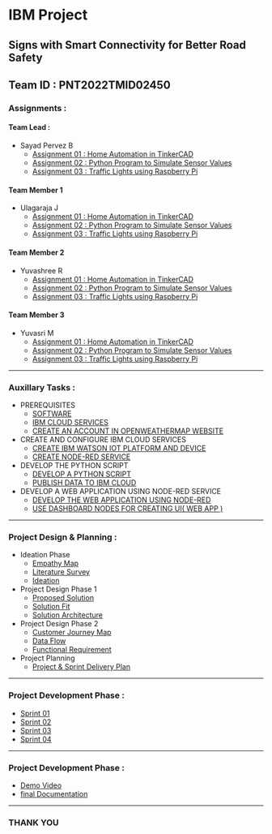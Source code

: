 # IBM Project

## Signs with Smart Connectivity for Better Road Safety

## Team ID : PNT2022TMID02450

### Assignments :

#### Team Lead :
- Sayad Pervez B
    - [Assignment 01 : Home Automation in TinkerCAD](./Assignments/Team%20Lead/Assignment-01/Readme.md)
    - [Assignment 02 : Python Program to Simulate Sensor Values](./Assignments/Team%20Lead/Assignment-02/Readme.md)
    - [Assignment 03 : Traffic Lights using Raspberry Pi](./Assignments/Team%20Lead/Assignment-03/Readme.md)
#### Team Member 1
- Ulagaraja J
    - [Assignment 01 : Home Automation in TinkerCAD](./Assignments/Team%20Member%201/Assignment-01/Readme.md)
    - [Assignment 02 : Python Program to Simulate Sensor Values](./Assignments/Team%20Member%201/Assignment-02/Readme.md)
    - [Assignment 03 : Traffic Lights using Raspberry Pi](./Assignments/Team%20Member%201/Assignment-03/Readme.md)
#### Team Member 2
- Yuvashree R
    - [Assignment 01 : Home Automation in TinkerCAD](./Assignments/Team%20Member%202/Assignment-01/Readme.md)
    - [Assignment 02 : Python Program to Simulate Sensor Values](./Assignments/Team%20Member%202/Assignment-02/Readme.md)
    - [Assignment 03 : Traffic Lights using Raspberry Pi](./Assignments/Team%20Member%202/Assignment-03/Readme.md)
#### Team Member 3
- Yuvasri M
    - [Assignment 01 : Home Automation in TinkerCAD](./Assignments/Team%20Member%203/Assignment-01/Readme.md)
    - [Assignment 02 : Python Program to Simulate Sensor Values](./Assignments/Team%20Member%203/Assignment-02/Readme.md)
    - [Assignment 03 : Traffic Lights using Raspberry Pi](./Assignments/Team%20Member%203/Assignment-03/Readme.md)

---

### Auxillary Tasks :

- PREREQUISITES
    - [SOFTWARE](./Auxillary%20Tasks/PREREQUISITES/SOFTWARE.pdf)
    - [IBM CLOUD SERVICES](./Auxillary%20Tasks/PREREQUISITES/IBM%20CLOUD%20SERVICES.pdf)
    - [CREATE AN ACCOUNT IN OPENWEATHERMAP WEBSITE](./Auxillary%20Tasks/PREREQUISITES/CREATE%20AN%20ACCOUNT%20IN%20OPENWEATHERMAP%20WEBSITE.pdf)
- CREATE AND CONFIGURE IBM CLOUD SERVICES
    - [CREATE IBM WATSON IOT PLATFORM AND DEVICE](./Auxillary%20Tasks/CREATE%20AND%20CONFIGURE%20IBM%20CLOUD%20SERVICES/CREATE%20IBM%20WATSON%20IOT%20PLATFORM%20AND%20DEVICE.pdf)
    - [CREATE NODE-RED SERVICE](./Auxillary%20Tasks/CREATE%20AND%20CONFIGURE%20IBM%20CLOUD%20SERVICES/CREATE%20NODE-RED%20SERVICE.pdf)
- DEVELOP THE PYTHON SCRIPT
    - [DEVELOP A PYTHON SCRIPT](./Auxillary%20Tasks/DEVELOP%20THE%20PYTHON%20SCRIPT/DEVELOP%20A%20PYTHON%20SCRIPT.pdf)
    - [PUBLISH DATA TO IBM CLOUD](./Auxillary%20Tasks/DEVELOP%20THE%20PYTHON%20SCRIPT/PUBLISH%20DATA%20TO%20IBM%20CLOUD.pdf)
- DEVELOP A WEB APPLICATION USING NODE-RED SERVICE
    - [DEVELOP THE WEB APPLICATION USING NODE-RED](./Auxillary%20Tasks/DEVELOP%20A%20WEB%20APPLICATION%20USING%20NODE-RED%20SERVICE/DEVELOP%20THE%20WEB%20APPLICATION%20USING%20NODE-RED.pdf)
    - [USE DASHBOARD NODES FOR CREATING UI( WEB APP )](./Auxillary%20Tasks/DEVELOP%20A%20WEB%20APPLICATION%20USING%20NODE-RED%20SERVICE/USE%20DASHBOARD%20NODES%20FOR%20CREATING%20UI(%20WEB%20APP%20).pdf)

---

### Project Design & Planning :
- Ideation Phase
    - [Empathy Map](./Project%20Design%20%26%20Planning/Ideation%20Phase/Empathy%20Map.pdf)
    - [Literature Survey](./Project%20Design%20%26%20Planning/Ideation%20Phase/Literature%20Survey.pdf)
    - [Ideation](./Project%20Design%20%26%20Planning/Ideation%20Phase/Ideation.pdf)
- Project Design Phase 1
    - [Proposed Solution](./Project%20Design%20%26%20Planning/Project%20Design%20Phase%201/Proposed%20Solution.pdf)
    - [Solution Fit](./Project%20Design%20%26%20Planning/Project%20Design%20Phase%201/ProblemFit.pdf)
    - [Solution Architecture](./Project%20Design%20%26%20Planning/Project%20Design%20Phase%201/Solution%20Architecture%20Technical.pdf)
- Project Design Phase 2
    - [Customer Journey Map](./Project%20Design%20%26%20Planning/Project%20Design%20Phase%202/CustomerJourneyMap.pdf)
    - [Data Flow](./Project%20Design%20%26%20Planning/Project%20Design%20Phase%202/dataFlow.png)
    - [Functional Requirement](./Project%20Design%20%26%20Planning/Project%20Design%20Phase%202/Solution%20Requirements.pdf)
- Project Planning
    - [Project & Sprint Delivery Plan](./Project%20Design%20%26%20Planning/Project%20Planning/ProjectPlanning.pdf)

---

### Project Development Phase :
- [Sprint 01](./Project%20Development%20Phase/Sprint%201/Readme.md)
- [Sprint 02](./Project%20Development%20Phase/Sprint%202/Readme.md)
- [Sprint 03](./Project%20Development%20Phase/Sprint%203/Readme.md)
- [Sprint 04](./Project%20Development%20Phase/Sprint%204/Readme.md)

---

### Project Development Phase :
- [Demo Video]("https://github.com/IBM-EPBL/IBM-Project-19485-1659698659/raw/master/Final%20Deliverables/demoVideo.mp4")
- [final Documentation](./Final%20Deliverables/finalDocs.pdf)

---

### THANK YOU